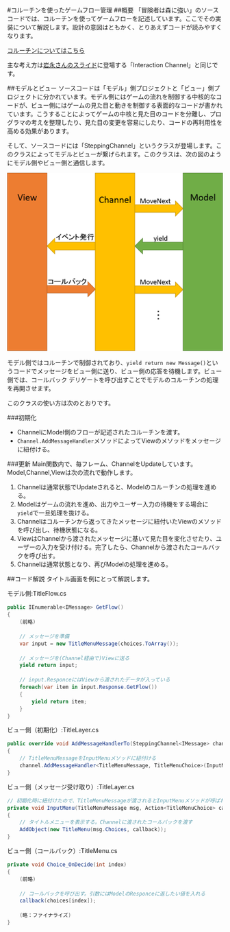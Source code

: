 #コルーチンを使ったゲームフロー管理
##概要
「冒険者は森に強い」のソースコードでは、コルーチンを使ってゲームフローを記述しています。ここでその実装について解説します。設計の意図はともかく、とりあえずコードが読みやすくなります。

[コルーチンについてはこちら](http://www.slideshare.net/amusementcreators/ss-16019639)

主な考え方は[岩永さんのスライド](http://www.slideshare.net/ufcpp/interaction-channel?qid=147e6eb3-a350-4490-8b3b-01c9c8aa3e11&v=qf1&b=&from_search=1)に登場する「Interaction Channel」と同じです。

##モデルとビュー
ソースコードは「モデル」側プロジェクトと「ビュー」側プロジェクトに分かれています。モデル側にはゲームの流れを制御する中核的なコードが、ビュー側にはゲームの見た目と動きを制御する表面的なコードが書かれています。こうすることによってゲームの中核と見た目のコードを分離し、プログラマの考えを整理したり、見た目の変更を容易にしたり、コードの再利用性を高める効果があります。

そして、ソースコードには「SteppingChannel」というクラスが登場します。このクラスによってモデルとビューが繋げられます。このクラスは、次の図のようにモデル側やビュー側と通信します。

![Channel](img/figure1.png)

モデル側ではコルーチンで制御されており、`yield return new Message()`というコードでメッセージをビュー側に送り、ビュー側の応答を待機します。ビュー側では、コールバック デリゲートを呼び出すことでモデルのコルーチンの処理を再開させます。


このクラスの使い方は次のとおりです。

###初期化
* ChannelにModel側のフローが記述されたコルーチンを渡す。
* `Channel.AddMessageHandler`メソッドによってViewのメソッドをメッセージに紐付ける。

###更新
Main関数内で、毎フレーム、ChannelをUpdateしています。Model,Channel,Viewは次の流れで動作します。
1. Channelは通常状態でUpdateされると、Modelのコルーチンの処理を進める。
2. Modelはゲームの流れを進め、出力やユーザー入力の待機をする場合に`yield`で一旦処理を抜ける。
3. Channelはコルーチンから返ってきたメッセージに紐付いたViewのメソッドを呼び出し、待機状態になる。
4. ViewはChannelから渡されたメッセージに基いて見た目を変化させたり、ユーザーの入力を受け付ける。完了したら、Channelから渡されたコールバックを呼び出す。
5. Channelは通常状態となり、再びModelの処理を進める。

##コード解説
タイトル画面を例にとって解説します。

モデル側:TitleFlow.cs
```C#
public IEnumerable<IMessage> GetFlow()
{
	(前略)

	// メッセージを準備
    var input = new TitleMenuMessage(choices.ToArray());
    
    // メッセージを(Channel経由で)Viewに送る
    yield return input;

	// input.ResponceにはViewから渡されたデータが入っている
    foreach(var item in input.Response.GetFlow())
    {
        yield return item;
    }
}
```

ビュー側（初期化）:TitleLayer.cs
```C#
public override void AddMessageHandlerTo(SteppingChannel<IMessage> channel)
{
	// TitleMenuMessageをInputMenuメソッドに紐付ける
    channel.AddMessageHandler<TitleMenuMessage, TitleMenuChoice>(InputMenu);
}
```

ビュー側（メッセージ受け取り）:TitleLayer.cs
```C#
// 初期化時に紐付けたので、TitleMenuMessageが渡されるとInputMenuメソッドが呼ばれる
private void InputMenu(TitleMenuMessage msg, Action<TitleMenuChoice> callback)
{
	// タイトルメニューを表示する。Channelに渡されたコールバックを渡す
    AddObject(new TitleMenu(msg.Choices, callback));
}
```

ビュー側（コールバック）:TitleMenu.cs
```C#
private void Choice_OnDecide(int index)
{
	(前略)
    
    // コールバックを呼び出す。引数にはModelのResponceに返したい値を入れる
    callback(choices[index]);
    
    (略：ファイナライズ)
}
```